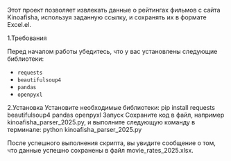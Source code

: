 Этот проект позволяет извлекать данные о рейтингах фильмов с сайта Kinoafisha, используя заданную ссылку, и сохранять их в формате Excel.el.



1.Требования

Перед началом работы убедитесь, что у вас установлены следующие библиотеки:

- `requests`
- `beautifulsoup4`
- `pandas`
- `openpyxl`

2.Установка
Установите необходимые библиотеки:
pip install requests beautifulsoup4 pandas openpyxl
Запуск
Сохраните код в файл, например kinoafisha_parser_2025.py, и выполните следующую команду в терминале:
python kinoafisha_parser_2025.py

После успешного выполнения скрипта, вы увидите сообщение о том, что данные успешно сохранены в файл movie_rates_2025.xlsx.

